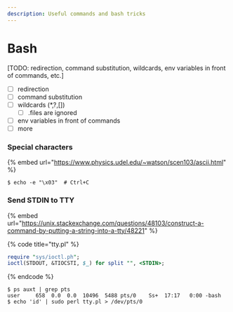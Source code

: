 ```yaml
---
description: Useful commands and bash tricks
---
```


# Bash

\[TODO: redirection, command substitution, wildcards, env variables in front of commands, etc.]

* [ ] redirection
* [ ] command substitution
* [ ] wildcards (\*,?,\[])
  * [ ] .files are ignored
* [ ] env variables in front of commands
* [ ] more

### Special characters

{% embed url="https://www.physics.udel.edu/~watson/scen103/ascii.html" %}

```shell-session
$ echo -e "\x03"  # Ctrl+C
```

### Send STDIN to TTY

{% embed url="https://unix.stackexchange.com/questions/48103/construct-a-command-by-putting-a-string-into-a-tty/48221" %}

{% code title="tty.pl" %}
```perl
require "sys/ioctl.ph";
ioctl(STDOUT, &TIOCSTI, $_) for split "", <STDIN>;
```
{% endcode %}

```shell-session
$ ps auxt | grep pts
user     658  0.0  0.0  10496  5488 pts/0    Ss+  17:17   0:00 -bash
$ echo 'id' | sudo perl tty.pl > /dev/pts/0
```
